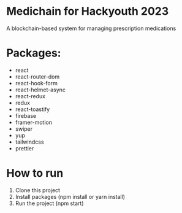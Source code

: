 # Medichain for Hackyouth 2023
A blockchain-based system for managing prescription medications

# Packages: 

- react
- react-router-dom
- react-hook-form
- react-helmet-async
- react-redux
- redux
- react-toastify
- firebase
- framer-motion
- swiper
- yup
- tailwindcss
- prettier

# How to run

1. Clone this project
2. Install packages (npm install or yarn install)
3. Run the project (npm start)
